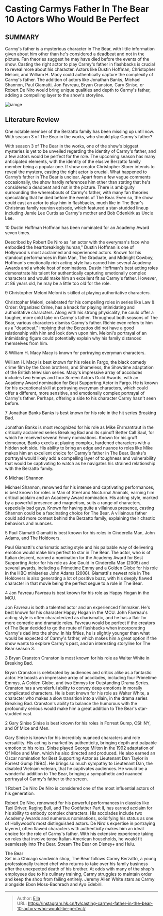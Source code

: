 # Casting Carmys Father In The Bear 10 Actors Who Would Be Perfect


## SUMMARY 


 Carmy&#39;s father is a mysterious character in The Bear, with little information given about him other than he&#39;s considered a deadbeat and not in the picture. Fan theories suggest he may have died before the events of the show. 
 Casting the right actor to play Carmy&#39;s father in flashbacks is crucial to reveal more about his character. Actors like Dustin Hoffman, Christopher Meloni, and William H. Macy could authentically capture the complexity of Carmy&#39;s father. 
 The addition of actors like Jonathan Banks, Michael Shannon, Paul Giamatti, Jon Favreau, Bryan Cranston, Gary Sinise, or Robert De Niro would bring unique qualities and depth to Carmy&#39;s father, adding a compelling layer to the show&#39;s storyline. 

![iamge](https://static1.srcdn.com/wordpress/wp-content/uploads/2024/01/carmy-thebear.jpg)

## Literature Review

One notable member of the Berzatto family has been missing up until now. With season 3 of The Bear in the works, who should play Carmy&#39;s father?




With season 3 of The Bear in the works, one of the show&#39;s biggest mysteries is yet to be unveiled regarding the identity of Carmy&#39;s father, and a few actors would be perfect for the role. The upcoming season has many anticipated elements, with the identity of the elusive Berzatto family member being a popular one. If show creator Christopher Storer intends to reveal the mystery, casting the right actor is crucial.
What happened to Carmy’s father in The Bear is unclear. Apart from a few vague comments occasionally, the show hardly references him other than stating that he&#39;s considered a deadbeat and not in the picture. There is ambiguity surrounding the whereabouts of Carmy&#39;s father, with many fan theories speculating that he died before the events of The Bear. Even so, the show could cast an actor to play him in flashbacks, much like in The Bear&#39;s Christmas family reunion episode, which featured a star-studded lineup including Jamie Lee Curtis as Carmy&#39;s mother and Bob Odenkirk as Uncle Lee.









 








 10  Dustin Hoffman 
Hoffman has been nominated for an Academy Award seven times.
        

Described by Robert De Niro as &#34;an actor with the everyman&#39;s face who embodied the heartbreakingly human,&#34; Dustin Hoffman is one of Hollywood&#39;s most acclaimed and experienced actors. Known for his standout performances in Rain Man, The Graduate, and Midnight Cowboy, Hoffman&#39;s emotionally rich acting style has earned him several Academy Awards and a whole host of nominations. Dustin Hoffman&#39;s best acting roles demonstrate his talent for authentically capturing emotionally complex characters and would make him an excellent fit as Carmy&#39;s father. However, at 86 years old, he may be a little too old for the role.





 9  Christopher Meloni 
Meloni is skilled at playing authoritative characters.


 







Christopher Meloni, celebrated for his compelling roles in series like Law &amp; Order: Organized Crime, has a knack for playing intimidating and authoritative characters. Along with his strong physicality, he could offer a tougher, more cold take on Carmy&#39;s father. Throughout both seasons of The Bear, various characters dismiss Carmy&#39;s father. Richie even refers to him as a &#34;deadbeat,&#34; implying that the Berzattos did not have a good relationship with him and look down upon him. Meloni&#39;s portrayal of an intimidating figure could potentially explain why his family distanced themselves from him.





 8  William H. Macy 
Macy is known for portraying everyman characters.
        

William H. Macy is best known for his roles in Fargo, the black comedy crime film by the Coen brothers, and Shameless, the Showtime adaptation of the British television series. Macy&#39;s impressive array of accolades includes two Emmys and four Screen Actors Guild Awards, with an Academy Award nomination for Best Supporting Actor in Fargo. He is known for his exceptional skill at portraying everyman characters, which could offer a different, more sensitive, and emotionally complex portrayal of Carmy&#39;s father. Perhaps, offering a side to his character Carmy hasn&#39;t seen before.





 7  Jonathan Banks 
Banks is best known for his role in the hit series Breaking Bad.
        

Jonathan Banks is most recognized for his role as Mike Ehrmantraut in the critically acclaimed series Breaking Bad and its spinoff Better Call Saul, for which he received several Emmy nominations. Known for his gruff demeanor, Banks excels at playing complex, hardened characters with a hidden soft side. His ability to bring an edge and nuance to roles like Mike makes him an excellent choice for Carmy&#39;s father in The Bear. Banks&#39;s portrayal would likely add a compelling layer of toughness and vulnerability that would be captivating to watch as he navigates his strained relationship with the Berzatto family.





 6  Michael Shannon 
        

Michael Shannon, renowned for his intense and captivating performances, is best known for roles in Man of Steel and Nocturnal Animals, earning him critical acclaim and an Academy Award nomination. His acting style, marked by a powerful presence and magnetism, suits a range of characters, especially bad guys. Known for having quite a villainous presence, casting Shannon could be a fascinating choice for The Bear. A villainous father could add more context behind the Berzatto family, explaining their chaotic behaviors and nuances.





 5  Paul Giamatti 
Giamatti is best known for his roles in Cinderella Man, John Adams, and The Holdovers.
        

Paul Giamatti&#39;s charismatic acting style and his palpable way of delivering emotion would make him perfect to star in The Bear. The actor, who is of Italian descent, earned a nomination for the Academy Award for Best Supporting Actor for his role as Joe Gould in Cinderella Man (2005) and several awards, including a Primetime Emmy and a Golden Globe for his role in the HBO miniseries John Adams (2008). Giamatti&#39;s newest role in The Holdovers is also generating a lot of positive buzz, with his deeply flawed character in that movie being the perfect segue to a role in The Bear.
























 4  Jon Favreau 
Favreau is best known for his role as Happy Hogan in the MCU.
        

Jon Favreau is both a talented actor and an experienced filmmaker. He&#39;s best known for his character Happy Hogan in the MCU. John Favreau&#39;s acting style is often characterized as charismatic, and he has a flair for more comedic and dramatic roles. Favreau would be perfect if the creators of The Bear decided to go the route of flashbacks when incorporating Carmy&#39;s dad into the show. In his fifties, he is slightly younger than what would be expected of Carmy&#39;s father, which makes him a great option if the show wants to explore Carmy&#39;s past, and an interesting storyline for The Bear season 3.





 3  Bryan Cranston 
Cranston is most known for his role as Walter White in Breaking Bad.


 







Bryan Cranston is celebrated by audiences and critics alike as a fantastic actor. He boasts an impressive array of accolades, including four Primetime Emmys, A Golden Globe, and two Emmys for Outstanding Drama Series. Cranston has a wonderful ability to convey deep emotions in morally complicated characters. He is best known for his role as Walter White, a character who makes a slow transition into a villain, in the drama series Breaking Bad. Cranston&#39;s ability to balance the humorous with the profoundly serious would make him a great addition to The Bear&#39;s star-studded cast.





 2  Gary Sinise 
Sinise is best known for his roles in Forrest Gump, CSI: NY, and Of Mice and Men.


 







Gary Sinise is known for his incredibly nuanced characters and role versatility. His acting is marked by authenticity, bringing depth and palpable emotion to his roles. Sinise played George Milton in the 1992 adaptation of Of Mice and Men, which he also directed and produced. He also earned an Oscar nomination for Best Supporting Actor as Lieutenant Dan Taylor in Forrest Gump (1994). He brings so much sympathy to Lieutenant Dan, the disabled Vietnam veteran, that he captivates audiences. He would be a wonderful addition to The Bear, bringing a sympathetic and nuanced portrayal of Carmy&#39;s father to the screen.





 1  Robert De Niro 
De Niro is considered one of the most influential actors of his generation.
        

Robert De Niro, renowned for his powerful performances in classics like Taxi Driver, Raging Bull, and The Godfather Part II, has earned acclaim for his ability to embody complex characters. His accolades include two Academy Awards and numerous nominations, solidifying his status as one of Hollywood&#39;s most distinguished actors. De Niro&#39;s expertise in portraying layered, often flawed characters with authenticity makes him an ideal choice for the role of Carmy&#39;s father. With his extensive experience taking on roles that involve tense Italian-American households, he would fit seamlessly into The Bear.
Stream The Bear on Disney&#43; and Hulu. 

        


  The Bear  
Set in a Chicago sandwich shop, The Bear follows Carmy Berzatto, a young professionally trained chef who returns to take over his family business after the unexpected death of his brother. At odds with many of the shop&#39;s employees due to his culinary training, Carmy struggles to maintain order and keep the shop from failing entirely. Jeremy Allen White stars as Carmy alongside Ebon Moss-Bachrach and Ayo Edebiri. 




---

> Author: [Ella](https://instagram.hk.cn/)  
> URL: https://instagram.hk.cn/tv/casting-carmys-father-in-the-bear-10-actors-who-would-be-perfect/  

